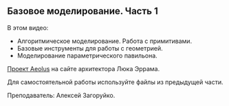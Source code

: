 ## Базовое моделирование. Часть 1

В этом видео:

- Алгоритмическое моделирование. Работа с примитивами.
- Базовые инструменты для работы с геометрией.
- Моделирование параметрического павильона.

[Проект Aeolus](https://www.lukejerram.com/aeolus/) на сайте архитектора Люка Эррама.

Для самостоятельной работы используйте файлы из предыдущей части.

Преподаватель: Алексей Загоруйко.

[](https://player.softculture.cc/embed/online/GRS/GRS_42.30.06_L1-3_Interface)
